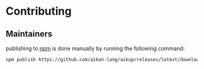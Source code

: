 # Contributing

## Maintainers

publishing to [npm](https://npmjs.com/) is done manually by running the following command:

```sh
npm publish https://github.com/aiken-lang/aikup/releases/latest/download/aikup-npm-package.tar.gz
```
